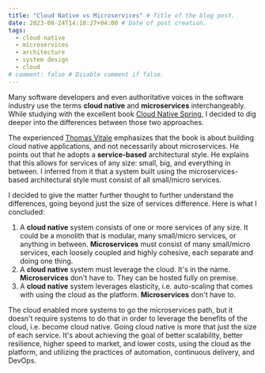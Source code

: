 ```yaml
---
title: "Cloud Native vs Microservices" # Title of the blog post.
date: 2023-08-24T14:10:27+04:00 # Date of post creation.
tags:
  - cloud native
  - microservices
  - architecture
  - system design
  - cloud
# comment: false # Disable comment if false.
---
```


Many software developers and even authoritative voices in the software industry use the terms **cloud native** and 
**microservices** interchangeably. While studying with the excellent book [Cloud Native Spring](https://www.manning.com/books/cloud-native-spring-in-action?experiment=B), I decided to dig deeper into the differences between those two 
approaches.

The experienced [Thomas Vitale](https://www.linkedin.com/in/vitalethomas/) emphasizes that the book is about building 
cloud native 
applications, and not necessarily about microservices. He points out that he adopts a **service-based** architectural 
style. He explains that this allows for services of any size: small, big, and everything in between. I inferred from 
it that a system built using 
the microservices-based architectural style must consist of all small/micro services.

I decided to give the matter further thought to further understand the differences, going beyond just the size of services difference. Here is what I concluded:

1. A **cloud native** system consists of one or more services of any size. It could be a monolith that is modular, 
   many small/micro services, or anything in between. **Microservices** must consist of many small/micro services, each 
   loosely coupled and highly cohesive, each separate and doing one thing.
2. A **cloud native** system must leverage the cloud. It's in the name. **Microservices** don't have to. They can be 
   hosted fully on premise.
3. A **cloud native** system leverages elasticity, i.e. auto-scaling that comes with using the cloud as the platform. 
   **Microservices** don't have to.

The cloud enabled more systems to go the microservices path, but it doesn't require systems to do that in order to 
leverage the benefits of the cloud, i.e. become cloud native. Going cloud native is more that just the size of 
each service. It's about achieving the goal of better scalability, better resilience, higher speed to market, and lower 
costs,
using the cloud as 
the platform, and utilizing the practices of automation, continuous delivery, and DevOps.


